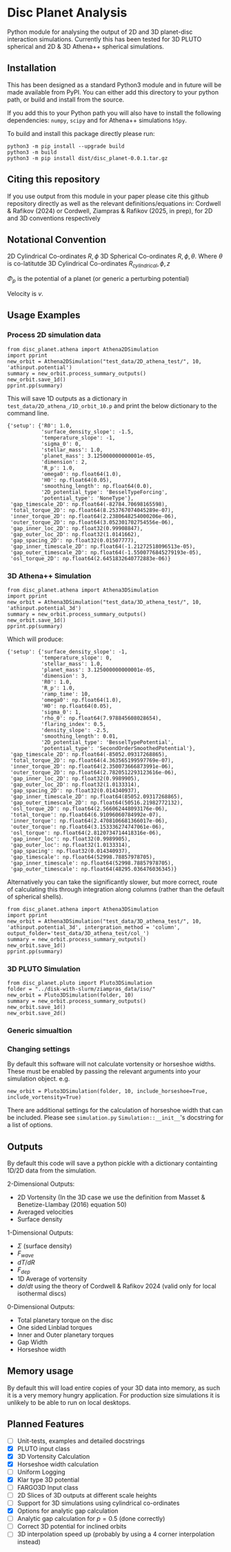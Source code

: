 # Disc Planet Analysis


Python module for analysing the output of 2D and 3D planet-disc interaction simulations.
Currently this has been tested for 3D PLUTO spherical and 2D & 3D Athena++ spherical simulations.

## Installation

This has been designed as a standard Python3 module and in future will be made available from PyPI. You can either add this directory to your python path, or build and install from the source.

If you add this to your Python path you will also have to install the following dependencies: `numpy`, `scipy` and for Athena++ simulations `h5py`.

To build and install this package directly please run:
```
python3 -m pip install --upgrade build
python3 -m build
python3 -m pip install dist/disc_planet-0.0.1.tar.gz
```

## Citing this repository
If you use output from this module in your paper please cite this github repository directly as well as the relevant definitions/equations in:
Cordwell & Rafikov (2024) or Cordwell, Ziampras & Rafikov (2025, in prep),  for 2D and 3D conventions respectively

## Notational Convention

2D Cylindrical Co-ordinates ${R, \phi}$
3D Spherical   Co-ordinates ${R, \phi, \theta}$. Where $\theta$ is co-latitutde
3D Cylindrical Co-ordinates ${R_{cylindrical}, \phi, z}$

$\Phi_p$ is the potential of a planet (or generic a perturbing potential)

Velocity is $v$.


## Usage Examples 

### Process 2D simulation data

```
from disc_planet.athena import Athena2DSimulation
import pprint
new_orbit = Athena2DSimulation("test_data/2D_athena_test/", 10, 'athinput.potential')
summary = new_orbit.process_summary_outputs()
new_orbit.save_1d()
pprint.pp(summary)
```

This will save 1D outputs as a dictionary in `test_data/2D_athena_/1D_orbit_10.p` and print the below 
dictionary to the command line.
```
{'setup': {'R0': 1.0,
           'surface_density_slope': -1.5,
           'temperature_slope': -1,
           'sigma_0': 0,
           'stellar_mass': 1.0,
           'planet_mass': 3.125000000000001e-05,
           'dimension': 2,
           'R_p': 1.0,
           'omega0': np.float64(1.0),
           'H0': np.float64(0.05),
           'smoothing_length': np.float64(0.0),
           '2D_potential_type': 'BesselTypeForcing',
           'potential_type': 'NoneType'},
 'gap_timescale_2D': np.float64(-82784.70698165598),
 'total_torque_2D': np.float64(8.253767074045289e-07),
 'inner_torque_2D': np.float64(2.2380648254000206e-06),
 'outer_torque_2D': np.float64(3.052301702754556e-06),
 'gap_inner_loc_2D': np.float32(0.99908847),
 'gap_outer_loc_2D': np.float32(1.0141662),
 'gap_spacing_2D': np.float32(0.01507777),
 'gap_inner_timescale_2D': np.float64(-1.21272518096513e-05),
 'gap_outer_timescale_2D': np.float64(-1.5500776845279193e-05),
 'osl_torque_2D': np.float64(2.6451832640772883e-06)}
```


### 3D Athena++ Simulation
```
from disc_planet.athena import Athena3DSimulation
import pprint
new_orbit = Athena3DSimulation("test_data/3D_athena_test/", 10, 'athinput.potential_3d')
summary = new_orbit.process_summary_outputs()
new_orbit.save_1d()
pprint.pp(summary)
```

Which will produce:
```
{'setup': {'surface_density_slope': -1,
           'temperature_slope': 0,
           'stellar_mass': 1.0,
           'planet_mass': 3.125000000000001e-05,
           'dimension': 3,
           'R0': 1.0,
           'R_p': 1.0,
           'ramp_time': 10,
           'omega0': np.float64(1.0),
           'H0': np.float64(0.05),
           'sigma_0': 1,
           'rho_0': np.float64(7.978845608028654),
           'flaring_index': 0.5,
           'density_slope': -2.5,
           'smoothing_length': 0.01,
           '2D_potential_type': 'BesselTypePotential',
           'potential_type': 'SecondOrderSmoothedPotential'},
 'gap_timescale_2D': np.float64(-85052.09317268865),
 'total_torque_2D': np.float64(4.363565199597769e-07),
 'inner_torque_2D': np.float64(2.350073666873991e-06),
 'outer_torque_2D': np.float64(2.7820512293123616e-06),
 'gap_inner_loc_2D': np.float32(0.9989905),
 'gap_outer_loc_2D': np.float32(1.0133314),
 'gap_spacing_2D': np.float32(0.014340937),
 'gap_inner_timescale_2D': np.float64(85052.09317268865),
 'gap_outer_timescale_2D': np.float64(50516.21982772132),
 'osl_torque_2D': np.float64(2.566062448093176e-06),
 'total_torque': np.float64(6.91096060784992e-07),
 'inner_torque': np.float64(2.4708106681366017e-06),
 'outer_torque': np.float64(3.153336274747061e-06),
 'osl_torque': np.float64(2.8120734714418316e-06),
 'gap_inner_loc': np.float32(0.9989905),
 'gap_outer_loc': np.float32(1.0133314),
 'gap_spacing': np.float32(0.014340937),
 'gap_timescale': np.float64(52998.78857978705),
 'gap_inner_timescale': np.float64(52998.78857978705),
 'gap_outer_timescale': np.float64(48295.036476036345)}
```


Alternatively you can take the significantly slower, but more correct, route of calculating this through integration along columns (rather than the default of spherical shells).
```
from disc_planet.athena import Athena3DSimulation
import pprint
new_orbit = Athena3DSimulation("test_data/3D_athena_test/", 10, 'athinput.potential_3d', intergration_method = 'column', output_folder='test_data/3D_athena_test/col_')
summary = new_orbit.process_summary_outputs()
new_orbit.save_1d()
pprint.pp(summary)
```

### 3D PLUTO Simulation

```
from disc_planet.pluto import Pluto3DSimulation
folder = "../disk-with-slurm/ziampras_data/iso/"
new_orbit = Pluto3DSimulation(folder, 10)
summary = new_orbit.process_summary_outputs()
new_orbit.save_1d()
new_orbit.save_2d()
```

### Generic simualtion

### Changing settings

By default this software will not calculate vortensity or horseshoe widths. These must be enabled by passing the relevant arguments
into your simulation object. e.g.

```
new_orbit = Pluto3DSimulation(folder, 10, include_horseshoe=True, include_vortensity=True)
```

There are additional settings for the calculation of horseshoe width that can be included. Please see 
`simulation.py` `Simulation::__init__`'s docstring for a list of options.

## Outputs 
By default this code will save a python pickle with a dictionary containting 1D/2D data from the simulation.

2-Dimensional Outputs:
- 2D Vortensity (In the 3D case we use the definition from Masset & Benetize-Llambay (2016) equation 50)
- Averaged velocities
- Surface density

1-Dimensional Outputs:
- $\Sigma$ (surface density)
- $F_{wave}$ 
- $dT/dR$
- $F_{dep}$
- 1D Average of vortensity
- $d \sigma /dt$ using the theory of Cordwell & Rafikov 2024 (valid only for local isothermal discs)

0-Dimensional Outputs:
- Total planetary torque on the disc
- One sided Linblad torques
- Inner and Outer planetary torques
- Gap Width
- Horseshoe width

## Memory usage
By default this will load entire copies of your 3D data into memory, as such it is a very 
memory hungry application. For production size simulations it is unlikely to be able to run on local desktops.


## Planned Features
- [ ] Unit-tests, examples and detailed docstrings
- [x] PLUTO input class
- [x] 3D Vortensity Calculation
- [x] Horseshoe width calculation
- [ ] Uniform Logging
- [x] Klar type 3D potential
- [ ] FARGO3D Input class
- [ ] 2D Slices of 3D outputs at different scale heights
- [ ] Support for 3D simulations using cylindrical co-ordinates
- [x] Options for analytic gap calculation
- [ ] Analytic gap calculation for $p = 0.5$ (done correctly)
- [ ] Correct 3D potential for inclined orbits
- [ ] 3D interpolation speed up (probably by using a 4 corner interpolation instead)